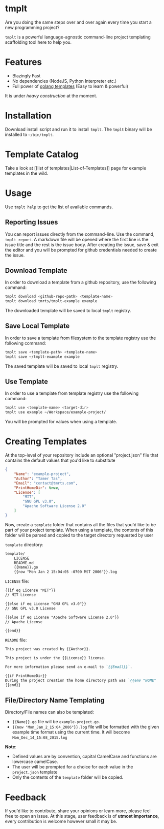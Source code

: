 # tmplt

Are you doing the same steps over and over again every time you start a new programming project?

`tmplt` is a powerful language-agnostic command-line project templating scaffolding tool here to help you.

# Features
- Blazingly Fast
- No dependencies (NodeJS, Python Interpreter etc.)
- Full power of [golang templates](https://golang.org/pkg/text/template/) (Easy to learn & powerful)

It is under *heavy construction* at the moment.

# Installation
Download install script and run it to install `tmplt`.
The `tmplt` binary will be installed to `~/bin/tmplt`.


# Template Catalog
Take a look at [[list of templates|List-of-Templates]] page for example templates in the wild.

# Usage
Use `tmplt help` to get the list of available commands.

## Reporting Issues
You can report issues directly from the command-line. Use the command, `tmplt report`.
A markdown file will be opened where the first line is the issue title and the rest 
is the issue body. After creating the issue, save & exit the editor and you will be
prompted for github credentials needed to create the issue.

## Download Template
In order to download a template from a github repository, use the following command:

```bash 
tmplt download <github-repo-path> <template-name>
tmplt download tmrts/tmplt-example example
``` 

The downloaded template will be saved to local `tmplt` registry.

## Save Local Template
In order to save a template from filesystem to the template registry use the following command:

```bash 
tmplt save <template-path> <template-name>
tmplt save ~/tmplt-example example
``` 

The saved template will be saved to local `tmplt` registry.

## Use Template
In order to use a template from template registry use the following command:

```bash 
tmplt use <template-name> <target-dir>
tmplt use example ~/Workspace/example-project/
``` 

You will be prompted for values when using a template.

# Creating Templates
At the top-level of your repository include an optional "project.json"
file that contains the default values that you'd like to substitute

```json
{
    "Name": "example-project",
    "Author": "Tamer Tas",
    "Email": "contact@tmrts.com",
    "PrintHomeDir": true,
    "License": [
        "MIT", 
        "GNU GPL v3.0", 
        "Apache Software License 2.0"
    ]
}
```

Now, create a `template` folder that contains all the files that you'd like to 
be part of your project template. When using a template, the contents of this 
folder will be parsed and copied to the target directory requested by user

`template` directory:
```txt
template/
    LICENSE
    README.md
    {{Name}}.go
    {{now "Mon Jan 2 15:04:05 -0700 MST 2006"}}.log
```

`LICENSE` file:
```txt
{{if eq License "MIT"}}
// MIT License

{{else if eq License "GNU GPL v3.0"}}
// GNU GPL v3.0 License

{{else if eq License "Apache Software License 2.0"}}
// Apache License

{{end}}
```

`README` file:
```markdown
This project was created by {{Author}}.

This project is under the {{License}} license.

For more information please send an e-mail to `{{Email}}`.

{{if PrintHomeDir}}
During the project creation the home directory path was `{{env "HOME" | toLower}}`.
{{end}}
```

## File/Directory Name Templating

Directory/File names can also be templated: 

- `{{Name}}.go` file will be `example-project.go`.
- `{{now "Mon_Jan_2_15:04_2006"}}.log` file will be formatted with the given example
time format using the current time. It will become `Mon_Dec_14_15:08_2015.log`

**Note:**
- Defined values are by convention, capital CamelCase and functions are lowercase camelCase.
- The user will be prompted for a choice for each value in the `project.json` template
- Only the contents of the `template` folder will be copied.

# Feedback
If you'd like to contribute, share your opinions or learn more, please feel free to open an issue.
At this stage, user feedback is of **utmost importance**, every contribution is welcome however small it may be.
